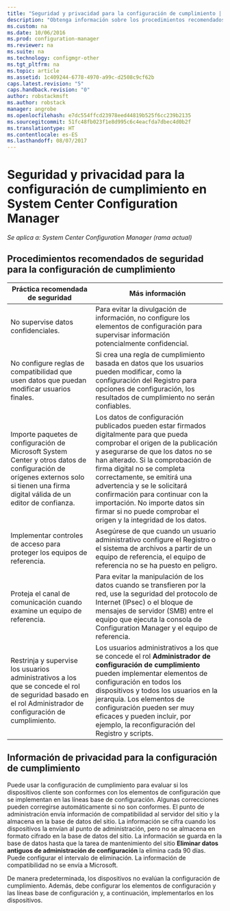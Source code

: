 ```yaml
---
title: "Seguridad y privacidad para la configuración de cumplimiento | Microsoft Docs"
description: "Obtenga información sobre los procedimientos recomendados de seguridad para la configuración de cumplimiento en System Center Configuration Manager."
ms.custom: na
ms.date: 10/06/2016
ms.prod: configuration-manager
ms.reviewer: na
ms.suite: na
ms.technology: configmgr-other
ms.tgt_pltfrm: na
ms.topic: article
ms.assetid: 1c409244-6778-4970-a99c-d2508c9cf62b
caps.latest.revision: "5"
caps.handback.revision: "0"
author: robstackmsft
ms.author: robstack
manager: angrobe
ms.openlocfilehash: e7dc554ffcd23978eed44819b525f6cc239b2135
ms.sourcegitcommit: 51fc48fb023f1e8d995c6c4eacfda7dbec4d0b2f
ms.translationtype: HT
ms.contentlocale: es-ES
ms.lasthandoff: 08/07/2017
---
```

# <a name="security-and-privacy-for-compliance-settings-in-system-center-configuration-manager"></a>Seguridad y privacidad para la configuración de cumplimiento en System Center Configuration Manager

*Se aplica a: System Center Configuration Manager (rama actual)*


## <a name="security-best-practices-for-compliance-settings"></a>Procedimientos recomendados de seguridad para la configuración de cumplimiento  

|Práctica recomendada de seguridad|Más información|  
|----------------------------|----------------------|  
|No supervise datos confidenciales.|Para evitar la divulgación de información, no configure los elementos de configuración para supervisar información potencialmente confidencial.|  
|No configure reglas de compatibilidad que usen datos que puedan modificar usuarios finales.|Si crea una regla de cumplimiento basada en datos que los usuarios pueden modificar, como la configuración del Registro para opciones de configuración, los resultados de cumplimiento no serán confiables.|  
|Importe paquetes de configuración de Microsoft System Center y otros datos de configuración de orígenes externos solo si tienen una firma digital válida de un editor de confianza.|Los datos de configuración publicados pueden estar firmados digitalmente para que pueda comprobar el origen de la publicación y asegurarse de que los datos no se han alterado. Si la comprobación de firma digital no se completa correctamente, se emitirá una advertencia y se le solicitará confirmación para continuar con la importación. No importe datos sin firmar si no puede comprobar el origen y la integridad de los datos.|  
|Implementar controles de acceso para proteger los equipos de referencia.|Asegúrese de que cuando un usuario administrativo configure el Registro o el sistema de archivos a partir de un equipo de referencia, el equipo de referencia no se ha puesto en peligro.|  
|Proteja el canal de comunicación cuando examine un equipo de referencia.|Para evitar la manipulación de los datos cuando se transfieren por la red, use la seguridad del protocolo de Internet (IPsec) o el bloque de mensajes de servidor (SMB) entre el equipo que ejecuta la consola de Configuration Manager y el equipo de referencia.|  
|Restrinja y supervise los usuarios administrativos a los que se concede el rol de seguridad basado en el rol Administrador de configuración de cumplimiento.|Los usuarios administrativos a los que se concede el rol **Administrador de configuración de cumplimiento** pueden implementar elementos de configuración en todos los dispositivos y todos los usuarios en la jerarquía. Los elementos de configuración pueden ser muy eficaces y pueden incluir, por ejemplo, la reconfiguración del Registro y scripts.|  

## <a name="privacy-information-for-compliance-settings"></a>Información de privacidad para la configuración de cumplimiento  
 Puede usar la configuración de cumplimiento para evaluar si los dispositivos cliente son conformes con los elementos de configuración que se implementan en las líneas base de configuración. Algunas correcciones pueden corregirse automáticamente si no son conformes. El punto de administración envía información de compatibilidad al servidor del sitio y la almacena en la base de datos del sitio. La información se cifra cuando los dispositivos la envían al punto de administración, pero no se almacena en formato cifrado en la base de datos del sitio. La información se guarda en la base de datos hasta que la tarea de mantenimiento del sitio **Eliminar datos antiguos de administración de configuración** la elimina cada 90 días. Puede configurar el intervalo de eliminación. La información de compatibilidad no se envía a Microsoft.  

 De manera predeterminada, los dispositivos no evalúan la configuración de cumplimiento. Además, debe configurar los elementos de configuración y las líneas base de configuración y, a continuación, implementarlos en los dispositivos.  
